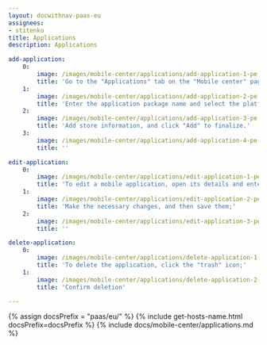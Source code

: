 ```yaml
---
layout: docwithnav-paas-eu
assignees:
- stitenko
title: Applications
description: Applications

add-application:
    0:
        image: /images/mobile-center/applications/add-application-1-pe.png
        title: 'Go to the "Applications" tab on the "Mobile center" page, and click the "+ Add application" button in the upper-right corner of the window.'
    1:
        image: /images/mobile-center/applications/add-application-2-pe.png
        title: 'Enter the application package name and select the platform type: Android or iOS. Remember the autogenerated "Application Secret" or input your own. Specify the application status. Optionally, provide the minimum and latest application versions along with their release notes;'
    2:
        image: /images/mobile-center/applications/add-application-3-pe.png
        title: 'Add store information, and click "Add" to finalize.'
    3:
        image: /images/mobile-center/applications/add-application-4-pe.png
        title: ''

edit-application:
    0:
        image: /images/mobile-center/applications/edit-application-1-pe.png
        title: 'To edit a mobile application, open its details and enter the edit mode by clicking the large orange "pencil" button;'
    1:
        image: /images/mobile-center/applications/edit-application-2-pe.png
        title: 'Make the necessary changes, and then save them;'
    2:
        image: /images/mobile-center/applications/edit-application-3-pe.png
        title: ''

delete-application:
    0:
        image: /images/mobile-center/applications/delete-application-1-pe.png
        title: 'To delete the application, click the "trash" icon;'
    1:
        image: /images/mobile-center/applications/delete-application-2-pe.png
        title: 'Confirm deletion'

---
```


{% assign docsPrefix = "paas/eu/" %}
{% include get-hosts-name.html docsPrefix=docsPrefix %}
{% include docs/mobile-center/applications.md %}